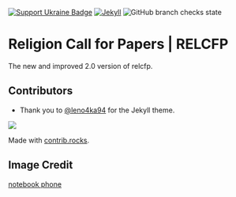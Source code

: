 [![Support Ukraine Badge](https://bit.ly/support-ukraine-now)](https://github.com/support-ukraine/support-ukraine) [![Jekyll](https://img.shields.io/badge/built%20for-Jekyll-red.svg)](https://jekyllrb.com/) ![GitHub branch checks state](https://img.shields.io/github/checks-status/adamdjbrett/relcfp/main) 

# Religion Call for Papers | RELCFP
The new and improved 2.0 version of relcfp.

## Contributors
* Thank you to [@leno4ka94](https://github.com/leno4ka94) for the Jekyll theme.

<a href="https://github.com/adamdjbrett/relcfp/graphs/contributors">
  <img src="https://contrib.rocks/image?repo=adamdjbrett/relcfp" />
</a>

Made with [contrib.rocks](https://contrib.rocks).

## Image Credit
[notebook phone](https://pixabay.com/images/id-2846221/)
